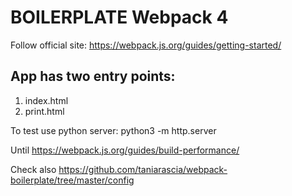 # BOILERPLATE Webpack 4

Follow official site: https://webpack.js.org/guides/getting-started/

## App has two entry points:

1. index.html
2. print.html

To test use python server: python3 -m http.server

Until https://webpack.js.org/guides/build-performance/

Check also https://github.com/taniarascia/webpack-boilerplate/tree/master/config
